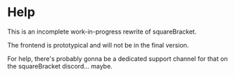 # Help

This is an incomplete work-in-progress rewrite of squareBracket.

The frontend is prototypical and will not be in the final version.

For help, there's probably gonna be a dedicated support channel for that on the squareBracket discord... maybe.